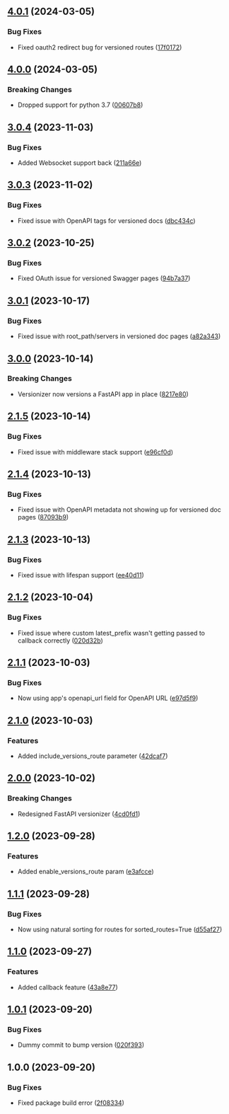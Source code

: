 ## [4.0.1](https://github.com/alexschimpf/fastapi-versionizer/compare/v4.0.0...v4.0.1) (2024-03-05)


### Bug Fixes

* Fixed oauth2 redirect bug for versioned routes ([17f0172](https://github.com/alexschimpf/fastapi-versionizer/commit/17f0172bf1a6cf4d4f39f94107307557facbf4ff))

## [4.0.0](https://github.com/alexschimpf/fastapi-versionizer/compare/v3.0.4...v4.0.0) (2024-03-05)


### Breaking Changes

* Dropped support for python 3.7 ([00607b8](https://github.com/alexschimpf/fastapi-versionizer/commit/00607b8f1ae0db23b7e63666b0629307a3a631dc))

## [3.0.4](https://github.com/alexschimpf/fastapi-versionizer/compare/v3.0.3...v3.0.4) (2023-11-03)


### Bug Fixes

* Added Websocket support back ([211a66e](https://github.com/alexschimpf/fastapi-versionizer/commit/211a66e8aac56dbf2d5ffc94d6c65959044ca5dd))

## [3.0.3](https://github.com/alexschimpf/fastapi-versionizer/compare/v3.0.2...v3.0.3) (2023-11-02)


### Bug Fixes

* Fixed issue with OpenAPI tags for versioned docs ([dbc434c](https://github.com/alexschimpf/fastapi-versionizer/commit/dbc434c85170cbc1802ff167e33c8ab4204d64d3))

## [3.0.2](https://github.com/alexschimpf/fastapi-versionizer/compare/v3.0.1...v3.0.2) (2023-10-25)


### Bug Fixes

* Fixed OAuth issue for versioned Swagger pages ([94b7a37](https://github.com/alexschimpf/fastapi-versionizer/commit/94b7a37de66a3fe5304d26460371788f38c308ef))

## [3.0.1](https://github.com/alexschimpf/fastapi-versionizer/compare/v3.0.0...v3.0.1) (2023-10-17)


### Bug Fixes

* Fixed issue with root_path/servers in versioned doc pages ([a82a343](https://github.com/alexschimpf/fastapi-versionizer/commit/a82a343de350b7a323a8a46b023b1dc897c1302b))

## [3.0.0](https://github.com/alexschimpf/fastapi-versionizer/compare/v2.1.5...v3.0.0) (2023-10-14)


### Breaking Changes

* Versionizer now versions a FastAPI app in place ([8217e80](https://github.com/alexschimpf/fastapi-versionizer/commit/8217e80b3925a7d30ef77e6eb8693b271fe02247))

## [2.1.5](https://github.com/alexschimpf/fastapi-versionizer/compare/v2.1.4...v2.1.5) (2023-10-14)


### Bug Fixes

* Fixed issue with middleware stack support ([e96cf0d](https://github.com/alexschimpf/fastapi-versionizer/commit/e96cf0d004d20a65668d85f5ae46d427d958f5ef))

## [2.1.4](https://github.com/alexschimpf/fastapi-versionizer/compare/v2.1.3...v2.1.4) (2023-10-13)


### Bug Fixes

* Fixed issue with OpenAPI metadata not showing up for versioned doc pages ([87093b9](https://github.com/alexschimpf/fastapi-versionizer/commit/87093b95766efa0bbc49777fae75efc55e489747))

## [2.1.3](https://github.com/alexschimpf/fastapi-versionizer/compare/v2.1.2...v2.1.3) (2023-10-13)


### Bug Fixes

* Fixed issue with lifespan support ([ee40d11](https://github.com/alexschimpf/fastapi-versionizer/commit/ee40d11cba743c07216370715a7fbcd23f0a145e))

## [2.1.2](https://github.com/alexschimpf/fastapi-versionizer/compare/v2.1.1...v2.1.2) (2023-10-04)


### Bug Fixes

* Fixed issue where custom latest_prefix wasn't getting passed to callback correctly ([020d32b](https://github.com/alexschimpf/fastapi-versionizer/commit/020d32b13143c1a6d98b449fec17cf23d0d8ed86))

## [2.1.1](https://github.com/alexschimpf/fastapi-versionizer/compare/v2.1.0...v2.1.1) (2023-10-03)


### Bug Fixes

* Now using app's openapi_url field for OpenAPI URL ([e97d5f9](https://github.com/alexschimpf/fastapi-versionizer/commit/e97d5f95eb6b8d006c03fff0bfbfd8136c1b2eec))

## [2.1.0](https://github.com/alexschimpf/fastapi-versionizer/compare/v2.0.0...v2.1.0) (2023-10-03)


### Features

* Added include_versions_route parameter ([42dcaf7](https://github.com/alexschimpf/fastapi-versionizer/commit/42dcaf73bf2bff7d6b6d734c8c30137b73aa6f06))

## [2.0.0](https://github.com/alexschimpf/fastapi-versionizer/compare/v1.2.0...v2.0.0) (2023-10-02)


### Breaking Changes

* Redesigned FastAPI versionizer ([4cd0fd1](https://github.com/alexschimpf/fastapi-versionizer/commit/4cd0fd1d3e93eb1845439743ed907d562a508bb9))

## [1.2.0](https://github.com/alexschimpf/fastapi-versionizer/compare/v1.1.1...v1.2.0) (2023-09-28)


### Features

* Added enable_versions_route param ([e3afcce](https://github.com/alexschimpf/fastapi-versionizer/commit/e3afcce98b9422dc3f54d722fc9168030e1c7e75))

## [1.1.1](https://github.com/alexschimpf/fastapi-versionizer/compare/v1.1.0...v1.1.1) (2023-09-28)


### Bug Fixes

* Now using natural sorting for routes for sorted_routes=True ([d55af27](https://github.com/alexschimpf/fastapi-versionizer/commit/d55af275bbc5e55c7ee203b04aeff65e09893c93))

## [1.1.0](https://github.com/alexschimpf/fastapi-versionizer/compare/v1.0.1...v1.1.0) (2023-09-27)


### Features

* Added callback feature ([43a8e77](https://github.com/alexschimpf/fastapi-versionizer/commit/43a8e77eb1cf57ec00385a4ee5bfd3751e1fc9a0))

## [1.0.1](https://github.com/alexschimpf/fastapi-versionizer/compare/v1.0.0...v1.0.1) (2023-09-20)


### Bug Fixes

* Dummy commit to bump version ([020f393](https://github.com/alexschimpf/fastapi-versionizer/commit/020f3936f3cf101c2a7c0171ce6c656bca9993cf))

## 1.0.0 (2023-09-20)


### Bug Fixes

* Fixed package build error ([2f08334](https://github.com/alexschimpf/fastapi-versionizer/commit/2f083343b5a51c7ea3a0a10747250c4c123840c6))
